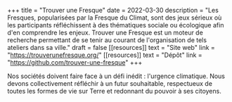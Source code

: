 +++
title = "Trouver une Fresque"
date = 2022-03-30
description = "Les Fresques, popularisées par la Fresque du Climat, sont des jeux sérieux où les participants réfléchissent à des thématiques sociale ou écologique afin d'en comprendre les enjeux. Trouver une Fresque est un moteur de recherche permettant de se tenir au courant de l'organisation de tels ateliers dans sa ville."
draft = false
[[resources]]
    text = "Site web"
    link = "https://trouverunefresque.org/"
[[resources]]
    text = "Dépôt"
    link = "https://github.com/trouver-une-fresque"
+++

Nos sociétés doivent faire face à un défi inédit : l'urgence climatique. Nous devons collectivement réfléchir à un futur souhaitable, respectueux de toutes les formes de vie sur Terre et redonnant du pouvoir à ses citoyens.
